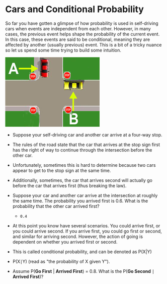 # Cars and Conditional Probability

So far you have gotten a glimpse of how probability is used in self-driving cars when events are independent from each other. However, in many cases, the previous event helps shape the probability of the current event. In this case, these events are said to be conditional, meaning they are affected by another (usually previous) event. This is a bit of a tricky nuance so let us spend some time trying to build some intuition.

![Car situation](rightoway-2.jpg)

- Suppose your self-driving car and another car arrive at a four-way stop. 

- The rules of the road state that the car that arrives at the stop sign first has the right of way to continue through the intersection before the other car.

- Unfortunately, sometimes this is hard to determine because two cars appear to get to the stop sign at the same time.

- Additionally, sometimes, the car that arrives second will actually go before the car that arrives first (thus breaking the law).

- Suppose your car and another car arrive at the intersection at roughly the same time. The probability you arrived first is 0.6. What is the probability that the other car arrived first?
    - `0.4`

- At this point you know have several scenarios. You could arrive first, or you could arrive second. If you arrive first, you could go first or second, and similar for arriving second. However, the action of going is dependent on whether you arrived first or second.

- This is called conditional probability, and can be denoted as P(X|Y)
- P(X∣Y) (read as "the probability of X given Y").

- Assume P(**Go First** | **Arrived First**) = 0.8. What is the P(**Go Second** ∣ **Arrived First**)?

